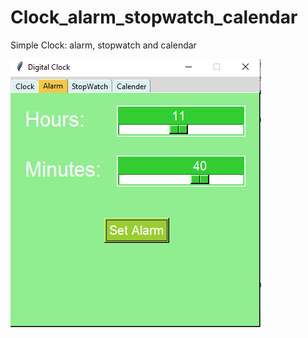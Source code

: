 # Clock_alarm_stopwatch_calendar
Simple Clock: alarm, stopwatch and calendar 

![alt text]( /images/Alarm.PNG )
